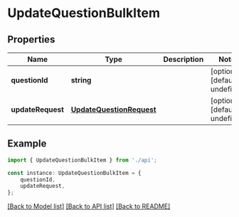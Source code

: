# UpdateQuestionBulkItem


## Properties

Name | Type | Description | Notes
------------ | ------------- | ------------- | -------------
**questionId** | **string** |  | [optional] [default to undefined]
**updateRequest** | [**UpdateQuestionRequest**](UpdateQuestionRequest.md) |  | [optional] [default to undefined]

## Example

```typescript
import { UpdateQuestionBulkItem } from './api';

const instance: UpdateQuestionBulkItem = {
    questionId,
    updateRequest,
};
```

[[Back to Model list]](../README.md#documentation-for-models) [[Back to API list]](../README.md#documentation-for-api-endpoints) [[Back to README]](../README.md)
